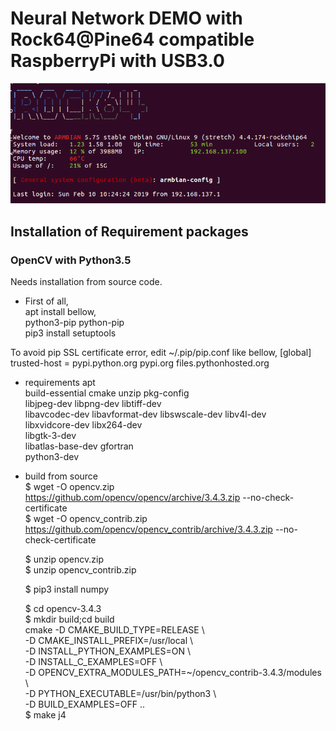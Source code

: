 # Neural Network DEMO with Rock64@Pine64 compatible RaspberryPi with USB3.0

![](files/OpeningArmbian.png)  

## Installation of Requirement packages

### OpenCV with Python3.5  
Needs installation from source code.  

- First of all,  
apt install bellow,  
python3-pip python-pip  
pip3 install setuptools  

To avoid pip SSL certificate error, edit ~/.pip/pip.conf like bellow,
[global]
trusted-host = pypi.python.org
               pypi.org
               files.pythonhosted.org

- requirements apt  
build-essential cmake unzip pkg-config  
libjpeg-dev libpng-dev libtiff-dev  
libavcodec-dev libavformat-dev libswscale-dev libv4l-dev  
libxvidcore-dev libx264-dev  
libgtk-3-dev  
libatlas-base-dev gfortran  
python3-dev  

- build from source  
    $ wget -O opencv.zip https://github.com/opencv/opencv/archive/3.4.3.zip --no-check-certificate  
    $ wget -O opencv_contrib.zip https://github.com/opencv/opencv_contrib/archive/3.4.3.zip --no-check-certificate  
    
    $ unzip opencv.zip  
    $ unzip opencv_contrib.zip  
    
    $ pip3 install numpy  
    
    $ cd opencv-3.4.3  
    $ mkdir build;cd build  
    cmake -D CMAKE_BUILD_TYPE=RELEASE \  
    -D CMAKE_INSTALL_PREFIX=/usr/local \  
    -D INSTALL_PYTHON_EXAMPLES=ON \  
    -D INSTALL_C_EXAMPLES=OFF \  
    -D OPENCV_EXTRA_MODULES_PATH=~/opencv_contrib-3.4.3/modules \  
    -D PYTHON_EXECUTABLE=/usr/bin/python3 \  
    -D BUILD_EXAMPLES=OFF ..  
    $ make j4  
    
